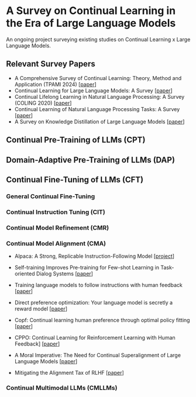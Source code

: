 # A Survey on Continual Learning in the Era of Large Language Models
An ongoing project surveying existing studies on Continual Learning x Large Language Models.

## Relevant Survey Papers
- A Comprehensive Survey of Continual Learning: Theory, Method and Application (TPAMI 2024) [[paper](https://arxiv.org/abs/2302.00487)]
- Continual Learning for Large Language Models: A Survey [[paper](https://arxiv.org/abs/2402.01364)]
- Continual Lifelong Learning in Natural Language Processing: A Survey (COLING 2020) [[paper](https://arxiv.org/abs/2012.09823)]
- Continual Learning of Natural Language Processing Tasks: A Survey [[paper](https://arxiv.org/abs/2211.12701)]
- A Survey on Knowledge Distillation of Large Language Models [[paper](https://arxiv.org/abs/2402.13116)]


## Continual Pre-Training of LLMs (CPT)


## Domain-Adaptive Pre-Training of LLMs (DAP)


## Continual Fine-Tuning of LLMs (CFT)

### General Continual Fine-Tuning

### Continual Instruction Tuning (CIT)

### Continual Model Refinement (CMR)

### Continual Model Alignment (CMA)

- Alpaca: A Strong, Replicable Instruction-Following Model [[project](https://crfm.stanford.edu/2023/03/13/alpaca.html)]

- Self-training Improves Pre-training for Few-shot Learning in Task-oriented Dialog Systems [[paper](https://arxiv.org/pdf/2108.12589.pdf)]

- Training language models to follow instructions with human feedback [[paper](https://proceedings.neurips.cc/paper_files/paper/2022/file/b1efde53be364a73914f58805a001731-Paper-Conference.pdf)]

- Direct preference optimization: Your language model is secretly a reward model [[paper](https://proceedings.neurips.cc/paper_files/paper/2023/file/a85b405ed65c6477a4fe8302b5e06ce7-Paper-Conference.pdf)]

- Copf: Continual learning human preference through optimal policy fitting [[paper](https://arxiv.org/pdf/2310.15694)]

- CPPO: Continual Learning for Reinforcement Learning with Human Feedback] [[paper](https://openreview.net/pdf?id=86zAUE80pP)]

- A Moral Imperative: The Need for Continual Superalignment of Large Language Models [[paper](https://arxiv.org/pdf/2403.14683)]

- Mitigating the Alignment Tax of RLHF [[paper](https://arxiv.org/abs/2309.06256)]

### Continual Multimodal LLMs (CMLLMs)
